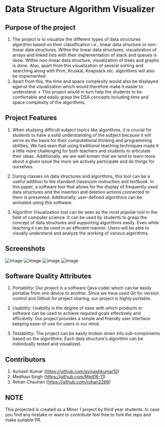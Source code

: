 # Data Structure Algorithm Visualizer
## Purpose of the project
1. The project is to visualize the different types of data structures algorithm based on
their classification i.e., linear data structure or non-linear data structures. Within the
linear data structures, visualization of arrays and linked lists with their
implementation of stack and queues is done. Within non-linear data structure,
visualization of trees and graphs is done. Also, apart from this visualization of several
sorting and searching along with Prim, Kruskal, Knapsack etc. algorithms will also be
implemented. 
2. Apart from this, the time and space complexity would also be displayed
against the visualization which would therefore make it easier to understand.
• This project would in turn help the students to be comfortable and easily grasp the
DSA concepts including time and space complexity of the algorithms.

## Project Features
1. When studying difficult subject topics like algorithms, it is crucial for students to have a solid understanding of the subject because it will
serve as the basis for their computational thinking and programming abilities. We had seen that using traditional teaching techniques made it a 
little more challenging for both teachers and students to articulate their ideas. Additionally, we are well known that we tend to learn more about 
a given issue the more we actively participate and do things for ourselves. 

2. During classes on data structures and algorithms, this tool can be a useful addition to the standard classroom instruction and textbook. 
In this paper, a software tool that allows for the display of frequently used data structures and the insertion and deletion actions connected to them is presented. 
Additionally, user-defined algorithms can be animated using this software.

3. Algorithm Visualization tool can be seen as the most popular tool in the field of computer science. It can be used by students to grasp the concept of data structures and supporting algorithms easily. 
Even while teaching it can be used in an efficient manner. Users will be able to visually understand and analyze the working of various algorithms.

## Screenshots 
![image](https://user-images.githubusercontent.com/78318301/210233699-7c4ce648-c358-49ab-a9fd-8936e218d8a3.png)
![image](https://user-images.githubusercontent.com/78318301/210233716-32e858b4-e6fe-423e-a2e2-a29468900aa3.png)
![image](https://user-images.githubusercontent.com/78318301/210233735-c58a6d53-5274-4597-8c85-3a2d1c3f00d7.png)
![image](https://user-images.githubusercontent.com/78318301/210233761-9a7fc9e3-12c3-4f4c-bde0-d64fc3dfad55.png)

## Software Quality Attributes
1. Portability: Our project is a software (java code) which can be easily portable from one device to another. Since we have used Git for version control and Github for project sharing, our project is highly portable.
 
2. Usability: Usability is the degree of ease with which products or software can be used to achieve required goals effectively and efficiently. Our project provides a simple and friendly user interface keeping ease-of-use for users in our mind. 
 
3. Testability: The project can be easily broken down into sub-components based on the algorithms. Each data structure's algorithm can be individually tested and visualized.

## Contributors
1. Avinash Kumar (https://github.com/avinashkumar10)
2. Medhavi Singh (https://github.com/Med16-11)
3. Rohan Chauhan (https://github.com/rohan2266)

## NOTE
This projected is created as a Minor 1 project by third year students. In case you find any mistake or want to contribute feel free to fork the repo and make 
suitable PR.
